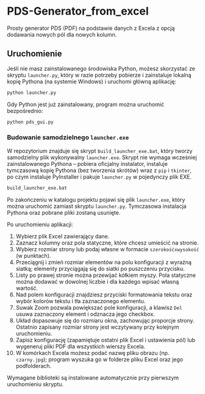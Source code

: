 # PDS-Generator_from_excel

Prosty generator PDS (PDF) na podstawie danych z Excela z opcją dodawania nowych pól dla nowych kolumn.

## Uruchomienie

Jeśli nie masz zainstalowanego środowiska Python, możesz skorzystać ze
skryptu `launcher.py`, który w razie potrzeby pobierze i zainstaluje
lokalną kopię Pythona (na systemie Windows) i uruchomi główną aplikację:

```bash
python launcher.py
```

Gdy Python jest już zainstalowany, program można uruchomić bezpośrednio:

```bash
python pds_gui.py
```

### Budowanie samodzielnego `launcher.exe`

W repozytorium znajduje się skrypt `build_launcher_exe.bat`, który tworzy
samodzielny plik wykonywalny `launcher.exe`. Skrypt nie wymaga wcześniej
zainstalowanego Pythona – pobiera oficjalny instalator, instaluje
tymczasową kopię Pythona (bez tworzenia skrótów) wraz z `pip` i `tkinter`,
po czym instaluje PyInstaller i pakuje `launcher.py` w pojedynczy plik EXE.

```bash
build_launcher_exe.bat
```

Po zakończeniu w katalogu projektu pojawi się plik `launcher.exe`, który
można uruchomić zamiast skryptu `launcher.py`. Tymczasowa instalacja
Pythona oraz pobrane pliki zostaną usunięte.

Po uruchomieniu aplikacji:

1. Wybierz plik Excel zawierający dane.
2. Zaznacz kolumny oraz pola statyczne, które chcesz umieścić na stronie.
3. Wybierz rozmiar strony lub podaj własne w formacie `szerokośćxwysokość` (w punktach).
4. Przeciągnij i zmień rozmiar elementów na polu konfiguracji z wyraźną siatką; elementy przyciągają się do siatki po puszczeniu przycisku.
5. Listy po prawej stronie można przewijać kółkiem myszy. Pola statyczne można dodawać w dowolnej liczbie i dla każdego wpisać własną wartość.
6. Nad polem konfiguracji znajdziesz przyciski formatowania tekstu oraz wybór kolorów tekstu i tła zaznaczonego elementu.
7. Suwak Zoom pozwala powiększać pole konfiguracji, a klawisz `Del` usuwa zaznaczony element i odznacza jego checkbox.
8. Układ dopasowuje się do rozmiaru okna, zachowując proporcje strony. Ostatnio zapisany rozmiar strony jest wczytywany przy kolejnym uruchomieniu.
9. Zapisz konfigurację (zapamiętuje ostatni plik Excel i ustawienia pól) lub wygeneruj pliki PDF dla wszystkich wierszy Excela.
10. W komórkach Excela możesz podać nazwę pliku obrazu (np. `czarny.jpg`); program wyszuka go w folderze pliku Excel oraz jego podfolderach.

Wymagane biblioteki są instalowane automatycznie przy pierwszym uruchomieniu skryptu.


